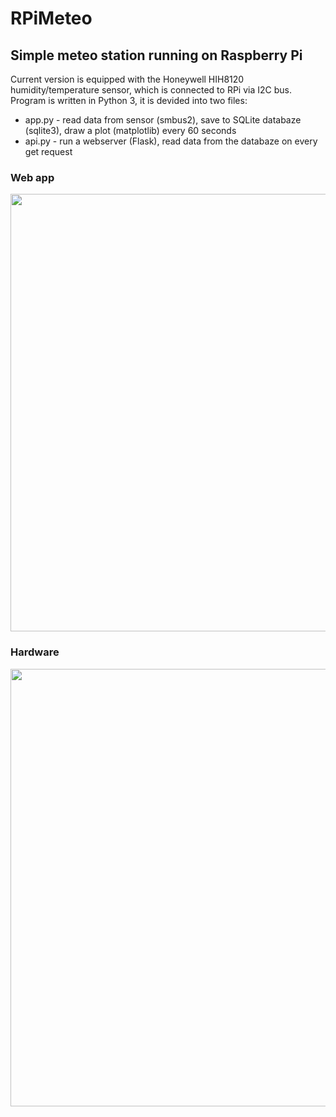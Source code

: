# RPiMeteo
## Simple meteo station running on Raspberry Pi
Current version is equipped with the Honeywell HIH8120 humidity/temperature sensor, which is connected to RPi via I2C bus. Program is written in Python 3, it is devided into two files:
- app.py - read data from sensor (smbus2), save to SQLite databaze (sqlite3), draw a plot (matplotlib) every 60 seconds
- api.py - run a webserver (Flask), read data from the databaze on every get request

### Web app
<img src="https://github.com/petrgabrlik/rpimeteo/blob/master/static/screen.PNG" width="700">

### Hardware
<img src="https://github.com/petrgabrlik/rpimeteo/blob/master/static/hw.jpg" width="700">
